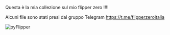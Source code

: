 Questa è la mia collezione sul mio flipper zero !!!!

Alcuni file sono stati presi dal gruppo Telegram https://t.me/flipperzeroitalia

![pyFlipper](https://user-images.githubusercontent.com/121588482/210132385-f9dba55b-6176-4ed3-88d8-3847123b32bb.png)
